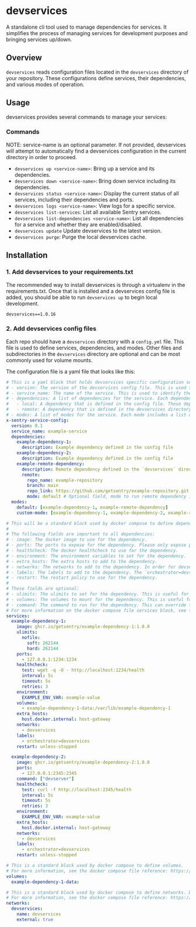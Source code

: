 # devservices

A standalone cli tool used to manage dependencies for services. It simplifies the process of managing services for development purposes and bringing services up/down.

## Overview

`devservices` reads configuration files located in the `devservices` directory of your repository. These configurations define services, their dependencies, and various modes of operation.

## Usage

devservices provides several commands to manage your services:

### Commands

NOTE: service-name is an optional parameter. If not provided, devservices will attempt to automatically find a devservices configuration in the current directory in order to proceed.

- `devservices up <service-name>`: Bring up a service and its dependencies.
- `devservices down <service-name>`: Bring down service including its dependencies.
- `devservices status <service-name>`: Display the current status of all services, including their dependencies and ports.
- `devservices logs <service-name>`: View logs for a specific service.
- `devservices list-services`: List all available Sentry services.
- `devservices list-dependencies <service-name>`: List all dependencies for a service and whether they are enabled/disabled.
- `devservices update` Update devservices to the latest version.
- `devservices purge`: Purge the local devservices cache.

## Installation

### 1. Add devservices to your requirements.txt

The recommended way to install devservices is through a virtualenv in the requirements.txt. Once that is installed and a devservices config file is added, you should be able to run `devservices up` to begin local development.

```
devservices==1.0.16
```

### 2. Add devservices config files

Each repo should have a `devservices` directory with a `config.yml` file. This file is used to define services, dependencies, and modes. Other files and subdirectories in the `devservices` directory are optional and can be most commonly used for volume mounts.

The configuration file is a yaml file that looks like this:

```yaml
# This is a yaml block that holds devservices specific configuration settings. This is comprised of a few main sections:
# - version: The version of the devservices config file. This is used to ensure compatibility between devservices and the config file.
# - service_name: The name of the service. This is used to identify the service in the config file.
# - dependencies: A list of dependencies for the service. Each dependency is a yaml block that holds the dependency configuration. There are two types of dependencies:
#   - local: A dependency that is defined in the config file. These dependencies do not have a remote field.
#   - remote: A dependency that is defined in the devservices directory in a remote repository. These configs are automatically fetched from the remote repository and installed. Any dependency with a remote field will be treated as a remote dependency. Example: https://github.com/getsentry/snuba/blob/59a5258ccbb502827ebc1d3b1bf80c607a3301bf/devservices/config.yml#L8
# - modes: A list of modes for the service. Each mode includes a list of dependencies that are enabled in that mode.
x-sentry-service-config:
  version: 0.1
  service_name: example-service
  dependencies:
    example-dependency-1:
      description: Example dependency defined in the config file
    example-dependency-2:
      description: Example dependency defined in the config file
    example-remote-dependency:
      description: Remote dependency defined in the `devservices` directory in the example-repository repo
      remote:
        repo_name: example-repository
        branch: main
        repo_link: https://github.com/getsentry/example-repository.git
        mode: default # Optional field, mode to run remote dependency in that defaults to `default`
  modes:
    default: [example-dependency-1, example-remote-dependency]
    custom-mode: [example-dependency-1, example-dependency-2, example-remote-dependency]

# This will be a standard block used by docker compose to define dependencies.
#
# The following fields are important to all dependencies:
# - image: The docker image to use for the dependency.
# - ports: The ports to expose for the dependency. Please only expose ports to localhost(127.0.0.1)
# - healthcheck: The docker healthcheck to use for the dependency.
# - environment: The environment variables to set for the dependency.
# - extra_hosts: The extra hosts to add to the dependency.
# - networks: The networks to add to the dependency. In order for devservices to work properly, the dependency must be on the `devservices` network.
# - labels: The labels to add to the dependency. The `orchestrator=devservices` label is required for devservices to determine a container is managed by devservices.
# - restart: The restart policy to use for the dependency.
#
# These fields are optional:
# - ulimits: The ulimits to set for the dependency. This is useful for setting resource constraints for the dependency.
# - volumes: The volumes to mount for the dependency. This is useful for mounting data volumes for the dependency if data should be persisted between runs. It can also be useful to use a bind mount to mount a local directory into a container. Example of bind mounting clickhouse configs from a local directory https://github.com/getsentry/snuba/blob/59a5258ccbb502827ebc1d3b1bf80c607a3301bf/devservices/config.yml#L44
# - command: The command to run for the dependency. This can override the default command for the docker image.
# For more information on the docker compose file services block, see the docker compose file reference: https://docs.docker.com/reference/compose-file/services/
services:
  example-dependency-1:
    image: ghcr.io/getsentry/example-dependency-1:1.0.0
    ulimits:
      nofile:
        soft: 262144
        hard: 262144
    ports:
      - 127.0.0.1:1234:1234
    healthcheck:
      test: wget -q -O - http://localhost:1234/health
      interval: 5s
      timeout: 5s
      retries: 3
    environment:
      EXAMPLE_ENV_VAR: example-value
    volumes:
      - example-dependency-1-data:/var/lib/example-dependency-1
    extra_hosts:
      host.docker.internal: host-gateway
    networks:
      - devservices
    labels:
      - orchestrator=devservices
    restart: unless-stopped

  example-dependency-2:
    image: ghcr.io/getsentry/example-dependency-2:1.0.0
    ports:
      - 127.0.0.1:2345:2345
    command: ["devserver"]
    healthcheck:
      test: curl -f http://localhost:2345/health
      interval: 5s
      timeout: 5s
      retries: 3
    environment:
      EXAMPLE_ENV_VAR: example-value
    extra_hosts:
      host.docker.internal: host-gateway
    networks:
      - devservices
    labels:
      - orchestrator=devservices
    restart: unless-stopped

# This is a standard block used by docker compose to define volumes.
# For more information, see the docker compose file reference: https://docs.docker.com/reference/compose-file/volumes/
volumes:
  example-dependency-1-data:

# This is a standard block used by docker compose to define networks. Defining the devservices network is required for devservices to work properly. By default, devservices will create an external network called `devservices` that is used to connect all dependencies.
# For more information, see the docker compose file reference: https://docs.docker.com/reference/compose-file/networks/
networks:
  devservices:
    name: devservices
    external: true
```
